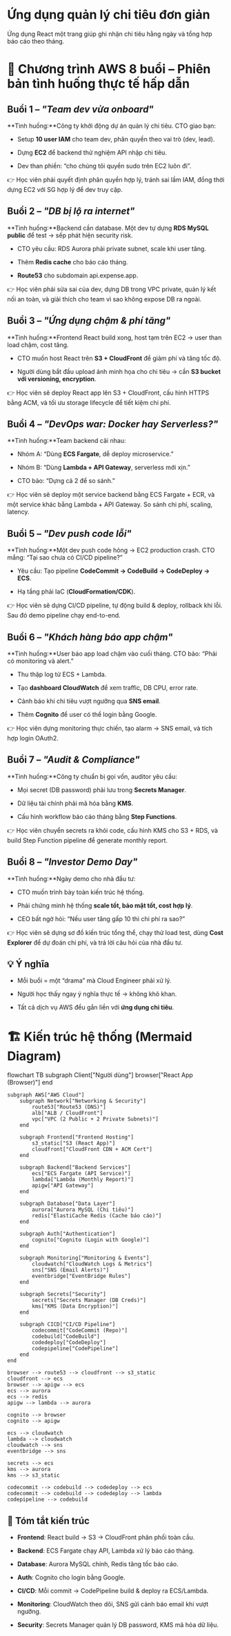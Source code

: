 # Ứng dụng quản lý chi tiêu đơn giản

Ứng dụng React một trang giúp ghi nhận chi tiêu hằng ngày và tổng hợp báo cáo theo tháng.


📅 Chương trình AWS 8 buổi – Phiên bản tình huống thực tế hấp dẫn
=================================================================

Buổi 1 – _"Team dev vừa onboard"_
---------------------------------

**Tình huống:**Công ty khởi động dự án quản lý chi tiêu. CTO giao bạn:

*   Setup **10 user IAM** cho team dev, phân quyền theo vai trò (dev, lead).
    
*   Dựng **EC2** để backend thử nghiệm API nhập chi tiêu.
    
*   Dev than phiền: “cho chúng tôi quyền sudo trên EC2 luôn đi”.
    

👉 Học viên phải quyết định phân quyền hợp lý, tránh sai lầm IAM, đồng thời dựng EC2 với SG hợp lý để dev truy cập.

Buổi 2 – _"DB bị lộ ra internet"_
---------------------------------

**Tình huống:**Backend cần database. Một dev tự dựng **RDS MySQL public** để test → sếp phát hiện security risk.

*   CTO yêu cầu: RDS Aurora phải private subnet, scale khi user tăng.
    
*   Thêm **Redis cache** cho báo cáo tháng.
    
*   **Route53** cho subdomain api.expense.app.
    

👉 Học viên phải sửa sai của dev, dựng DB trong VPC private, quản lý kết nối an toàn, và giải thích cho team vì sao không expose DB ra ngoài.

Buổi 3 – _"Ứng dụng chậm & phí tăng"_
-------------------------------------

**Tình huống:**Frontend React build xong, host tạm trên EC2 → user than load chậm, cost tăng.

*   CTO muốn host React trên **S3 + CloudFront** để giảm phí và tăng tốc độ.
    
*   Người dùng bắt đầu upload ảnh minh họa cho chi tiêu → cần **S3 bucket với versioning, encryption**.
    

👉 Học viên sẽ deploy React app lên S3 + CloudFront, cấu hình HTTPS bằng ACM, và tối ưu storage lifecycle để tiết kiệm chi phí.

Buổi 4 – _"DevOps war: Docker hay Serverless?"_
-----------------------------------------------

**Tình huống:**Team backend cãi nhau:

*   Nhóm A: “Dùng **ECS Fargate**, dễ deploy microservice.”
    
*   Nhóm B: “Dùng **Lambda + API Gateway**, serverless mới xịn.”
    
*   CTO bảo: “Dựng cả 2 để so sánh.”
    

👉 Học viên sẽ deploy một service backend bằng ECS Fargate + ECR, và một service khác bằng Lambda + API Gateway. So sánh chi phí, scaling, latency.

Buổi 5 – _"Dev push code lỗi"_
------------------------------

**Tình huống:**Một dev push code hỏng → EC2 production crash. CTO mắng: “Tại sao chưa có CI/CD pipeline?”

*   Yêu cầu: Tạo pipeline **CodeCommit → CodeBuild → CodeDeploy → ECS**.
    
*   Hạ tầng phải IaC (**CloudFormation/CDK**).
    

👉 Học viên sẽ dựng CI/CD pipeline, tự động build & deploy, rollback khi lỗi. Sau đó demo pipeline chạy end-to-end.

Buổi 6 – _"Khách hàng báo app chậm"_
------------------------------------

**Tình huống:**User báo app load chậm vào cuối tháng. CTO bảo: “Phải có monitoring và alert.”

*   Thu thập log từ ECS + Lambda.
    
*   Tạo **dashboard CloudWatch** để xem traffic, DB CPU, error rate.
    
*   Cảnh báo khi chi tiêu vượt ngưỡng qua **SNS email**.
    
*   Thêm **Cognito** để user có thể login bằng Google.
    

👉 Học viên dựng monitoring thực chiến, tạo alarm → SNS email, và tích hợp login OAuth2.

Buổi 7 – _"Audit & Compliance"_
-------------------------------

**Tình huống:**Công ty chuẩn bị gọi vốn, auditor yêu cầu:

*   Mọi secret (DB password) phải lưu trong **Secrets Manager**.
    
*   Dữ liệu tài chính phải mã hóa bằng **KMS**.
    
*   Cấu hình workflow báo cáo tháng bằng **Step Functions**.
    

👉 Học viên chuyển secrets ra khỏi code, cấu hình KMS cho S3 + RDS, và build Step Function pipeline để generate monthly report.

Buổi 8 – _"Investor Demo Day"_
------------------------------

**Tình huống:**Ngày demo cho nhà đầu tư:

*   CTO muốn trình bày toàn kiến trúc hệ thống.
    
*   Phải chứng minh hệ thống **scale tốt, bảo mật tốt, cost hợp lý**.
    
*   CEO bất ngờ hỏi: “Nếu user tăng gấp 10 thì chi phí ra sao?”
    

👉 Học viên sẽ dựng sơ đồ kiến trúc tổng thể, chạy thử load test, dùng **Cost Explorer** để dự đoán chi phí, và trả lời câu hỏi của nhà đầu tư.

💡 Ý nghĩa
----------

*   Mỗi buổi = một “drama” mà Cloud Engineer phải xử lý.
    
*   Người học thấy ngay ý nghĩa thực tế → không khô khan.
    
*   Tất cả dịch vụ AWS đều gắn liền với **ứng dụng chi tiêu**.
    

🏗️ Kiến trúc hệ thống (Mermaid Diagram)
========================================

flowchart TB
    subgraph Client["Người dùng"]
        browser["React App (Browser)"]
    end

    subgraph AWS["AWS Cloud"]
        subgraph Network["Networking & Security"]
            route53["Route53 (DNS)"]
            alb["ALB / CloudFront"]
            vpc["VPC (2 Public + 2 Private Subnets)"]
        end

        subgraph Frontend["Frontend Hosting"]
            s3_static["S3 (React App)"]
            cloudfront["CloudFront CDN + ACM Cert"]
        end

        subgraph Backend["Backend Services"]
            ecs["ECS Fargate (API Service)"]
            lambda["Lambda (Monthly Report)"]
            apigw["API Gateway"]
        end

        subgraph Database["Data Layer"]
            aurora["Aurora MySQL (Chi tiêu)"]
            redis["ElastiCache Redis (Cache báo cáo)"]
        end

        subgraph Auth["Authentication"]
            cognito["Cognito (Login with Google)"]
        end

        subgraph Monitoring["Monitoring & Events"]
            cloudwatch["CloudWatch Logs & Metrics"]
            sns["SNS (Email Alerts)"]
            eventbridge["EventBridge Rules"]
        end

        subgraph Secrets["Security"]
            secrets["Secrets Manager (DB Creds)"]
            kms["KMS (Data Encryption)"]
        end

        subgraph CICD["CI/CD Pipeline"]
            codecommit["CodeCommit (Repo)"]
            codebuild["CodeBuild"]
            codedeploy["CodeDeploy"]
            codepipeline["CodePipeline"]
        end
    end

    browser --> route53 --> cloudfront --> s3_static
    cloudfront --> ecs
    browser --> apigw --> ecs
    ecs --> aurora
    ecs --> redis
    apigw --> lambda --> aurora

    cognito --> browser
    cognito --> apigw

    ecs --> cloudwatch
    lambda --> cloudwatch
    cloudwatch --> sns
    eventbridge --> sns

    secrets --> ecs
    kms --> aurora
    kms --> s3_static

    codecommit --> codebuild --> codedeploy --> ecs
    codecommit --> codebuild --> codedeploy --> lambda
    codepipeline --> codebuild


🎯 Tóm tắt kiến trúc
--------------------

*   **Frontend**: React build → S3 → CloudFront phân phối toàn cầu.
    
*   **Backend**: ECS Fargate chạy API, Lambda xử lý báo cáo tháng.
    
*   **Database**: Aurora MySQL chính, Redis tăng tốc báo cáo.
    
*   **Auth**: Cognito cho login bằng Google.
    
*   **CI/CD**: Mỗi commit → CodePipeline build & deploy ra ECS/Lambda.
    
*   **Monitoring**: CloudWatch theo dõi, SNS gửi cảnh báo email khi vượt ngưỡng.
    
*   **Security**: Secrets Manager quản lý DB password, KMS mã hóa dữ liệu.